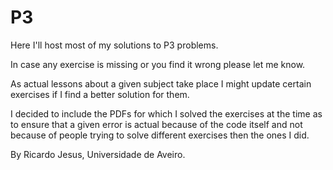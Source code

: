 # P3
Here I'll host most of my solutions to P3 problems.

In case any exercise is missing or you find it wrong please let me know.

As actual lessons about a given subject take place I might update certain exercises if I find a better solution for them.

I decided to include the PDFs for which I solved the exercises at the time as to ensure that a given error is actual because of the code itself and not because of people trying to solve different exercises then the ones I did.

By Ricardo Jesus, Universidade de Aveiro.
